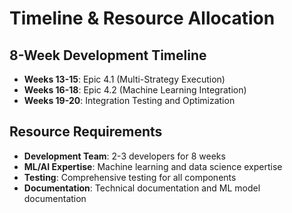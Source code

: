 # Timeline & Resource Allocation

## 8-Week Development Timeline
- **Weeks 13-15**: Epic 4.1 (Multi-Strategy Execution)
- **Weeks 16-18**: Epic 4.2 (Machine Learning Integration)
- **Weeks 19-20**: Integration Testing and Optimization

## Resource Requirements
- **Development Team**: 2-3 developers for 8 weeks
- **ML/AI Expertise**: Machine learning and data science expertise
- **Testing**: Comprehensive testing for all components
- **Documentation**: Technical documentation and ML model documentation
